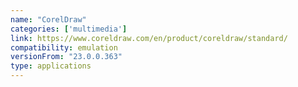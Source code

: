 ```yaml
---
name: "CorelDraw"
categories: ['multimedia']
link: https://www.coreldraw.com/en/product/coreldraw/standard/
compatibility: emulation
versionFrom: "23.0.0.363"
type: applications
---
```


